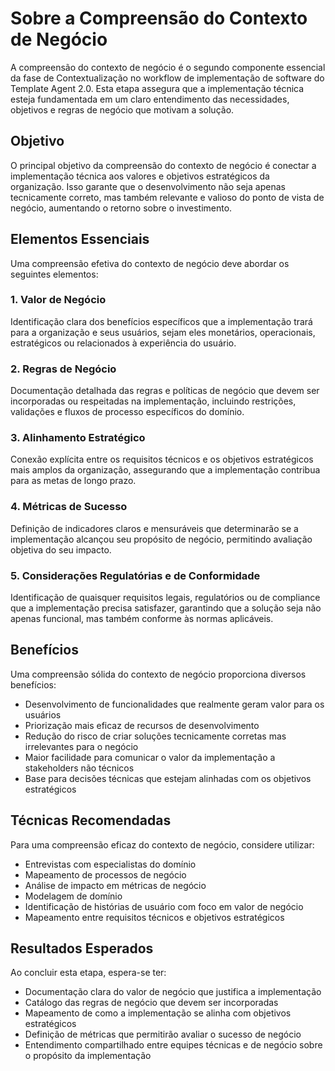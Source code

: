 # Sobre a Compreensão do Contexto de Negócio

A compreensão do contexto de negócio é o segundo componente essencial da fase de Contextualização no workflow de implementação de software do Template Agent 2.0. Esta etapa assegura que a implementação técnica esteja fundamentada em um claro entendimento das necessidades, objetivos e regras de negócio que motivam a solução.

## Objetivo

O principal objetivo da compreensão do contexto de negócio é conectar a implementação técnica aos valores e objetivos estratégicos da organização. Isso garante que o desenvolvimento não seja apenas tecnicamente correto, mas também relevante e valioso do ponto de vista de negócio, aumentando o retorno sobre o investimento.

## Elementos Essenciais

Uma compreensão efetiva do contexto de negócio deve abordar os seguintes elementos:

### 1. Valor de Negócio

Identificação clara dos benefícios específicos que a implementação trará para a organização e seus usuários, sejam eles monetários, operacionais, estratégicos ou relacionados à experiência do usuário.

### 2. Regras de Negócio

Documentação detalhada das regras e políticas de negócio que devem ser incorporadas ou respeitadas na implementação, incluindo restrições, validações e fluxos de processo específicos do domínio.

### 3. Alinhamento Estratégico

Conexão explícita entre os requisitos técnicos e os objetivos estratégicos mais amplos da organização, assegurando que a implementação contribua para as metas de longo prazo.

### 4. Métricas de Sucesso

Definição de indicadores claros e mensuráveis que determinarão se a implementação alcançou seu propósito de negócio, permitindo avaliação objetiva do seu impacto.

### 5. Considerações Regulatórias e de Conformidade

Identificação de quaisquer requisitos legais, regulatórios ou de compliance que a implementação precisa satisfazer, garantindo que a solução seja não apenas funcional, mas também conforme às normas aplicáveis.

## Benefícios

Uma compreensão sólida do contexto de negócio proporciona diversos benefícios:

- Desenvolvimento de funcionalidades que realmente geram valor para os usuários
- Priorização mais eficaz de recursos de desenvolvimento
- Redução do risco de criar soluções tecnicamente corretas mas irrelevantes para o negócio
- Maior facilidade para comunicar o valor da implementação a stakeholders não técnicos
- Base para decisões técnicas que estejam alinhadas com os objetivos estratégicos

## Técnicas Recomendadas

Para uma compreensão eficaz do contexto de negócio, considere utilizar:

- Entrevistas com especialistas do domínio
- Mapeamento de processos de negócio
- Análise de impacto em métricas de negócio
- Modelagem de domínio
- Identificação de histórias de usuário com foco em valor de negócio
- Mapeamento entre requisitos técnicos e objetivos estratégicos

## Resultados Esperados

Ao concluir esta etapa, espera-se ter:

- Documentação clara do valor de negócio que justifica a implementação
- Catálogo das regras de negócio que devem ser incorporadas
- Mapeamento de como a implementação se alinha com objetivos estratégicos
- Definição de métricas que permitirão avaliar o sucesso de negócio
- Entendimento compartilhado entre equipes técnicas e de negócio sobre o propósito da implementação
